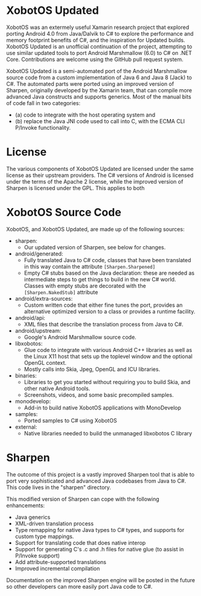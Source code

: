 XobotOS Updated
===============

XobotOS was an extermely useful Xamarin research project that explored porting Android 4.0 from Java/Dalvik to C# to explore the performance and memory footprint benefits of C#, and the inspiration for Updated builds. XobotOS Updated is an unofficial continuation of the project, attempting to use similar updated tools to port Android Marshmallow (6.0) to C# on .NET Core. Contributions are welcome using the GitHub pull request system.

XobotOS Updated is a semi-automated port of the Android Marshmallow source code from a custom implementation of Java 6 and Java 8 (Jack) to C#.  The automated parts were ported using an improved version of Sharpen, originally developed by the Xamarin team, that can compile more advanced Java constructs and supports generics.  Most of the manual bits of code fall in two categories:

- (a) code to integrate with the host operating system and
- (b) replace the Java JNI code used to call into C, with the ECMA CLI P/Invoke functionality.

License
=======

The various components of XobotOS Updated are licensed under the same license as their upstream providers.  The C# versions of Android is licensed under the terms of the Apache 2 license, while the improved version of Sharpen is licensed under the GPL. This applies to both

XobotOS Source Code
===================

XobotOS, and XobotOS Updated, are made up of the following sources:

- sharpen:
	- Our updated version of Sharpen, see below for changes.
- android/generated:
	- Fully translated Java to C# code, classes that have been translated in this way contain the attribute `[Sharpen.Sharpened]`
	- Empty C# stubs based on the Java declaration: these are needed as intermediate steps to get things to build in the new C# world.  Classes with empty stubs are decorated with the `[Sharpen.NakedStub]` attribute
- android/extra-sources:
	- Custom written code that either fine tunes the port, provides an alternative optimized version to a class or provides a runtime facility.
- android/api:
	- XML files that describe the translation process from Java to C#.
- android/upstream:
	- Google's Android Marshmallow source code.
- libxobotos:
	- Glue code to integrate with various Android C++ libraries as well as the Linux X11 host that sets up the toplevel window and the optional OpenGL context.
	- Mostly calls into Skia, Jpeg, OpenGL and ICU libraries.
- binaries:
	- Libraries to get you started without requiring you to build Skia,
	  and other native Android tools.
	- Screenshots, videos, and some basic precompiled samples.
- monodevelop:
	- Add-in to build native XobotOS applications with MonoDevelop
- samples:
	- Ported samples to C# using XobotOS
- external:
	- Native libraries needed to build the unmanaged libxobotos C library

Sharpen
=======

The outcome of this project is a vastly improved Sharpen tool that is
able to port very sophisticated and advanced Java codebases from Java
to C#.   This code lives in the "sharpen" directory.

This modified version of Sharpen can cope with the following enhancements:

- Java generics
- XML-driven translation process
- Type remapping for native Java types to C# types, and supports for custom type mappings.
- Support for translating code that does native interop
- Support for generating C's .c and .h files for native glue (to assist in P/Invoke support)
- Add attribute-supported translations
- Improved incremental compilation

Documentation on the improved Sharpen engine will be posted in the
future so other developers can more easily port Java code to C#.
